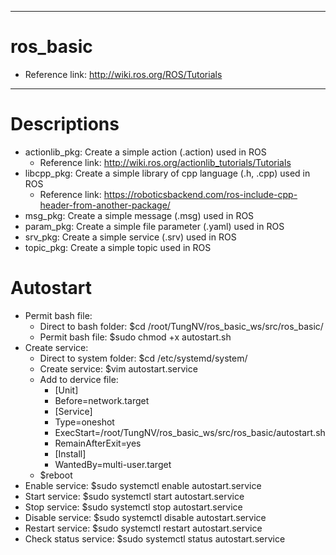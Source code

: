 ----------------------------------------------------------------------------------------------
# ros_basic
- Reference link: http://wiki.ros.org/ROS/Tutorials

----------------------------------------------------------------------------------------------
# Descriptions
- actionlib_pkg: Create a simple action (.action) used in ROS
    + Reference link: http://wiki.ros.org/actionlib_tutorials/Tutorials
- libcpp_pkg: Create a simple library of cpp language (.h, .cpp) used in ROS
    + Reference link: https://roboticsbackend.com/ros-include-cpp-header-from-another-package/
- msg_pkg: Create a simple message (.msg) used in ROS
- param_pkg: Create a simple file parameter (.yaml) used in ROS
- srv_pkg: Create a simple service (.srv) used in ROS
- topic_pkg: Create a simple topic used in ROS

# Autostart
- Permit bash file:
    + Direct to bash folder: $cd /root/TungNV/ros_basic_ws/src/ros_basic/
    + Permit bash file: $sudo chmod +x autostart.sh
- Create service:
    + Direct to system folder: $cd /etc/systemd/system/
    + Create service: $vim autostart.service
    + Add to dervice file:
        + [Unit]
        + Before=network.target
        + [Service]
        + Type=oneshot
        + ExecStart=/root/TungNV/ros_basic_ws/src/ros_basic/autostart.sh
        + RemainAfterExit=yes
        + [Install]
        + WantedBy=multi-user.target
    + $reboot
- Enable service: $sudo systemctl enable autostart.service
- Start service: $sudo systemctl start autostart.service
- Stop service: $sudo systemctl stop autostart.service
- Disable service: $sudo systemctl disable autostart.service
- Restart service: $sudo systemctl restart autostart.service
- Check status service: $sudo systemctl status autostart.service